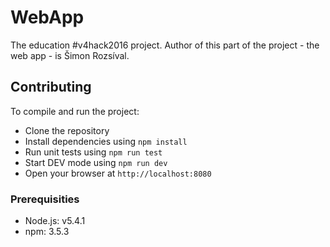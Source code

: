 # WebApp
The education #v4hack2016 project. Author of this part of the project - the web app - is Šimon Rozsíval.

## Contributing
To compile and run the project:
- Clone the repository
- Install dependencies using `npm install`
- Run unit tests using `npm run test`
- Start DEV mode using `npm run dev`
- Open your browser at `http://localhost:8080`

### Prerequisities
- Node.js: v5.4.1
- npm: 3.5.3
